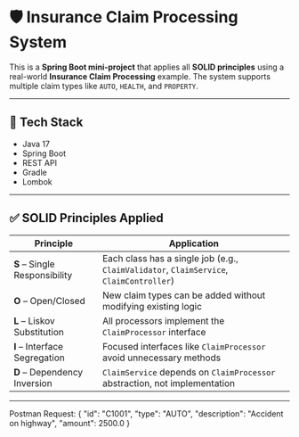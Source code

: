 # 🛡️ Insurance Claim Processing System

This is a **Spring Boot mini-project** that applies all **SOLID principles** using a real-world **Insurance Claim Processing** example. The system supports multiple claim types like `AUTO`, `HEALTH`, and `PROPERTY`.

---

## 🚀 Tech Stack

- Java 17
- Spring Boot
- REST API
- Gradle
- Lombok

---

## ✅ SOLID Principles Applied

| Principle | Application |
|----------|-------------|
| **S** – Single Responsibility | Each class has a single job (e.g., `ClaimValidator`, `ClaimService`, `ClaimController`) |
| **O** – Open/Closed | New claim types can be added without modifying existing logic |
| **L** – Liskov Substitution | All processors implement the `ClaimProcessor` interface |
| **I** – Interface Segregation | Focused interfaces like `ClaimProcessor` avoid unnecessary methods |
| **D** – Dependency Inversion | `ClaimService` depends on `ClaimProcessor` abstraction, not implementation |

---


Postman Request:
{
"id": "C1001",
"type": "AUTO",
"description": "Accident on highway",
"amount": 2500.0
}